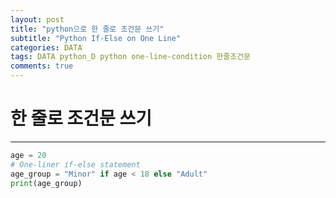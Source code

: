 ```yaml
---  
layout: post  
title: "python으로 한 줄로 조건문 쓰기"
subtitle: "Python If-Else on One Line"  
categories: DATA
tags: DATA python_D python one-line-condition 한줄조건문
comments: true  
---  
```


# 한 줄로 조건문 쓰기
---

```py
age = 20
# One-liner if-else statement
age_group = "Minor" if age < 18 else "Adult"
print(age_group)
```